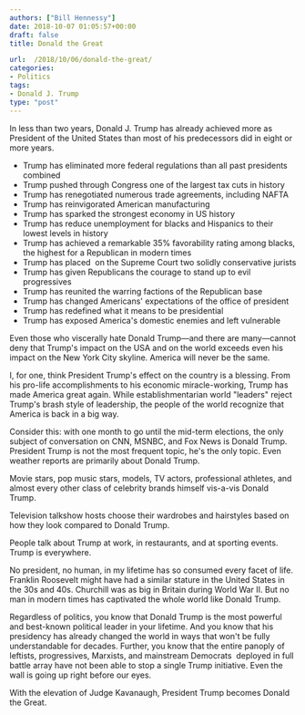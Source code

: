 ```yaml
---
authors: ["Bill Hennessy"]
date: 2018-10-07 01:05:57+00:00
draft: false
title: Donald the Great

url:  /2018/10/06/donald-the-great/
categories:
- Politics
tags:
- Donald J. Trump
type: "post"
---
```





In less than two years, Donald J. Trump has already achieved more as President of the United States than most of his predecessors did in eight or more years. 







* Trump has eliminated more federal regulations than all past presidents combined
* Trump pushed through Congress one of the largest tax cuts in history
* Trump has renegotiated numerous trade agreements, including NAFTA
* Trump has reinvigorated American manufacturing
* Trump has sparked the strongest economy in US history
* Trump has reduce unemployment for blacks and Hispanics to their lowest levels in history
* Trump has achieved a remarkable 35% favorability rating among blacks, the highest for a Republican in modern times
* Trump has placed  on the Supreme Court two solidly conservative jurists
* Trump has given Republicans the courage to stand up to evil progressives
* Trump has reunited the warring factions of the Republican base
* Trump has changed Americans' expectations of the office of president
* Trump has redefined what it means to be presidential
* Trump has exposed America's domestic enemies and left vulnerable





Even those who viscerally hate Donald Trump—and there are many—cannot deny that Trump's impact on the USA and on the world exceeds even his impact on the New York City skyline. America will never be the same. 






I, for one, think President Trump's effect on the country is a blessing. From his pro-life accomplishments to his economic miracle-working, Trump has made America great again. While establishmentarian world "leaders" reject Trump's brash style of leadership, the people of the world recognize that America is back in a big way. 






Consider this: with one month to go until the mid-term elections, the only subject of conversation on CNN, MSNBC, and Fox News is Donald Trump. President Trump is not the most frequent topic, he's the only topic. Even weather reports are primarily about Donald Trump. 






Movie stars, pop music stars, models, TV actors, professional athletes, and almost every other class of celebrity brands himself vis-a-vis Donald Trump. 






Television talkshow hosts choose their wardrobes and hairstyles based on how they look compared to Donald Trump. 






People talk about Trump at work, in restaurants, and at sporting events. Trump is everywhere.






No president, no human, in my lifetime has so consumed every facet of life. Franklin Roosevelt might have had a similar stature in the United States in the 30s and 40s. Churchill was as big in Britain during World War II. But no man in modern times has captivated the whole world like Donald Trump. 






Regardless of politics, you know that Donald Trump is the most powerful and best-known political leader in your lifetime. And you know that his presidency has already changed the world in ways that won't be fully understandable for decades. Further, you know that the entire panoply of leftists, progressives, Marxists, and mainstream Democrats  deployed in full battle array have not been able to stop a single Trump initiative. Even the wall is going up right before our eyes.






With the elevation of Judge Kavanaugh, President Trump becomes Donald the Great. 



